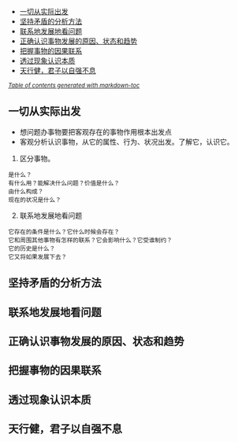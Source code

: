 - [一切从实际出发](##一切从实际出发)
- [坚持矛盾的分析方法](#---------)
- [联系地发展地看问题](#---------)
- [正确认识事物发展的原因、状态和趋势](#-----------------)
- [把握事物的因果联系](#---------)
- [透过现象认识本质](#--------)
- [天行健，君子以自强不息](##天行健，君子以自强不息)

<small><i><a href='http://ecotrust-canada.github.io/markdown-toc/'>Table of contents generated with markdown-toc</a></i></small>


## 一切从实际出发
- 想问题办事物要把客观存在的事物作用根本出发点
- 客观分析认识事物，从它的属性、行为、状况出发。了解它，认识它。

1. 区分事物。 
```
是什么？
有什么用？能解决什么问题？价值是什么？
由什么构成？
现在的状况是什么？
```
2. 联系地发展地看问题
```
它存在的条件是什么？它什么时候会存在？
它和周围其他事物有怎样的联系？它会影响什么？它受谁制约？
它的历史是什么？
它又将如果发展下去？
```
## 坚持矛盾的分析方法
## 联系地发展地看问题
## 正确认识事物发展的原因、状态和趋势
## 把握事物的因果联系
## 透过现象认识本质
## 天行健，君子以自强不息
